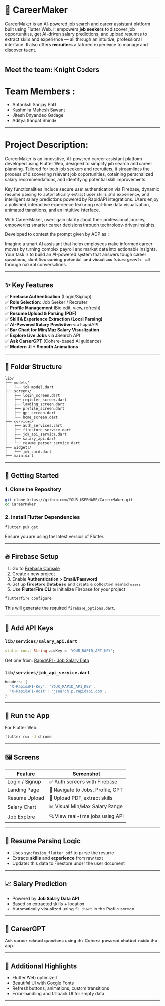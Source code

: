 
# 💼 CareerMaker

CareerMaker is an AI-powered job search and career assistant platform built using Flutter Web. It empowers **job seekers** to discover job opportunities, get AI-driven salary predictions, and upload resumes to extract skills and experience — all through an intuitive, professional interface. It also offers **recruiters** a tailored experience to manage and discover talent.



---

## Meet the team: Knight Coders

# Team Members : 
* Antariksh Sanjay Patil
* Kashmira Mahesh Sawant
* Jitesh Dnyandeo Gadage
* Aditya Ganpat Shinde 

---


# Project Description: 

CareerMaker is an innovative, AI-powered career assistant platform developed using Flutter Web, designed to simplify job search and career planning. Tailored for both job seekers and recruiters, it streamlines the process of discovering relevant job opportunities, obtaining personalized salary recommendations, and identifying potential skill improvements.

Key functionalities include secure user authentication via Firebase, dynamic resume parsing to automatically extract user skills and experience, and intelligent salary predictions powered by RapidAPI integrations. Users enjoy a polished, interactive experience featuring real-time data visualization, animated transitions, and an intuitive interface.

With CareerMaker, users gain clarity about their professional journey, empowering smarter career decisions through technology-driven insights.

Developed to contest the prompt given by ADP as :

Imagine a smart AI assistant that helps employees make informed career moves by turning
complex payroll and market data into actionable insights. Your task is to build an AI-powered
system that answers tough career questions, identifies earning potential, and visualizes future
growth—all through natural conversations.

---
## ✨ Key Features

✅ **Firebase Authentication** (Login/Signup)  
✅ **Role Selection**: Job Seeker / Recruiter  
✅ **Profile Management** (Bio edit, view, refresh)  
✅ **Resume Upload & Parsing (PDF)**  
✅ **Skill & Experience Extraction (Local Parsing)**  
✅ **AI-Powered Salary Prediction** via RapidAPI  
✅ **Bar Chart for Min/Max Salary Visualization**  
✅ **Explore Live Jobs** via JSearch API  
✅ **Ask CareerGPT** (Cohere-based AI guidance)  
✅ **Modern UI + Smooth Animations**

---

## 📂 Folder Structure

```
lib/
├── models/
│   └── job_model.dart
├── screens/
│   ├── login_screen.dart
│   ├── register_screen.dart
│   ├── landing_screen.dart
│   ├── profile_screen.dart
│   ├── gpt_screen.dart
│   └── home_screen.dart
├── services/
│   ├── auth_services.dart
│   ├── firestore_service.dart
│   ├── job_api_service.dart
│   ├── salary_api.dart
│   └── resume_parser_service.dart
├── widgets/
│   └── job_card.dart
├── main.dart
```

---

## 🚀 Getting Started

### 1. Clone the Repository

```bash
git clone https://github.com/YOUR_USERNAME/CareerMaker.git
cd CareerMaker
```

### 2. Install Flutter Dependencies

```bash
flutter pub get
```

Ensure you are using the latest version of Flutter.

---

## 🔥 Firebase Setup

1. Go to [Firebase Console](https://console.firebase.google.com/)
2. Create a new project
3. Enable **Authentication > Email/Password**
4. Set up **Firestore Database** and create a collection named `users`
5. Use **FlutterFire CLI** to initialize Firebase for your project

```bash
flutterfire configure
```

This will generate the required `firebase_options.dart`.

---

## 🔑 Add API Keys

### `lib/services/salary_api.dart`

```dart
static const String apiKey = 'YOUR_RAPID_API_KEY';
```

Get one from: [RapidAPI - Job Salary Data](https://rapidapi.com/hrflowhrflow-default/api/job-salary-data)

### `lib/services/job_api_service.dart`

```dart
headers: {
  'X-RapidAPI-Key': 'YOUR_RAPID_API_KEY',
  'X-RapidAPI-Host': 'jsearch.p.rapidapi.com',
}
```

---

## 🧪 Run the App

For Flutter Web:

```bash
flutter run -d chrome
```

---

## 🖼 Screens

| Feature        | Screenshot |
|----------------|------------|
| Login / Signup | ✅ Auth screens with Firebase |
| Landing Page   | 🎯 Navigate to Jobs, Profile, GPT |
| Resume Upload  | 📄 Upload PDF, extract skills |
| Salary Chart   | 📊 Visual Min/Max Salary Range |
| Job Explore    | 🔍 View real-time jobs using API |

---

## 💬 Resume Parsing Logic

- Uses `syncfusion_flutter_pdf` to parse the resume
- Extracts **skills** and **experience** from raw text
- Updates this data to Firestore under the user document

---

## 📈 Salary Prediction

- Powered by **Job Salary Data API**
- Based on extracted skills + location
- Automatically visualized using `fl_chart` in the Profile screen

---

## 🧠 CareerGPT

Ask career-related questions using the Cohere-powered chatbot inside the app.

---

## 📌 Additional Highlights

- Flutter Web optimized
- Beautiful UI with Google Fonts
- Refresh buttons, animations, custom transitions
- Error-handling and fallback UI for empty data

---

##
